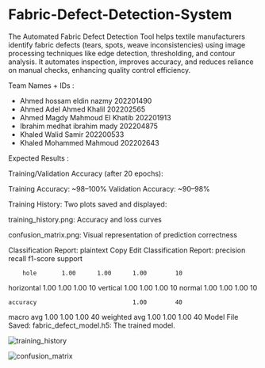 # Fabric-Defect-Detection-System
The Automated Fabric Defect Detection Tool helps textile manufacturers identify fabric defects (tears, spots, weave inconsistencies) using image processing techniques like edge detection, thresholding, and contour analysis. It automates inspection, improves accuracy, and reduces reliance on manual checks, enhancing quality control efficiency.

Team Names + IDs :
 - Ahmed hossam eldin nazmy 202201490
 - Ahmed Adel Ahmed Khalil 202202565
 - Ahmed Magdy Mahmoud El Khatib 202201913
 - Ibrahim medhat ibrahim mady 202204875
 - Khaled Walid Samir 202200533
 - Khaled Mohammed Mahmoud 202202643

Expected Results :

Training/Validation Accuracy (after 20 epochs):

Training Accuracy: ~98–100%
Validation Accuracy: ~90–98%

Training History:
Two plots saved and displayed:

training_history.png: Accuracy and loss curves

confusion_matrix.png: Visual representation of prediction correctness

 Classification Report:
plaintext
Copy
Edit
Classification Report:
              precision    recall  f1-score   support

        hole       1.00      1.00      1.00        10
   horizontal       1.00      1.00      1.00        10
    vertical       1.00      1.00      1.00        10
      normal       1.00      1.00      1.00        10

    accuracy                           1.00        40
   macro avg       1.00      1.00      1.00        40
weighted avg       1.00      1.00      1.00        40
 Model File Saved:
fabric_defect_model.h5: The trained model.


![training_history](https://github.com/user-attachments/assets/3ab030d6-9143-4874-bec7-16fe7d4cd776)







![confusion_matrix](https://github.com/user-attachments/assets/998e4b96-c509-4fcb-b429-57d08e2f34b3)


